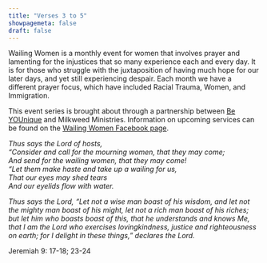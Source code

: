 ```yaml
---
title: "Verses 3 to 5"
showpagemeta: false
draft: false
---
```


Wailing Women is a monthly event for women that involves prayer and lamenting for the injustices that so many experience each and every day. It is for those who struggle with the juxtaposition of having much hope for our later days, and yet still experiencing despair. Each month we have a different prayer focus, which have included Racial Trauma, Women, and Immigration.

This event series is brought about through a partnership between [Be YOUnique](https://www.facebook.com/beYOUniqueAZ/) and Milkweed Ministries. Information on upcoming services can be found on the [Wailing Women Facebook page](https://www.facebook.com/WailingWomen/).

*Thus says the Lord of hosts,<br>
“Consider and call for the mourning women, that they may come;<br>
And send for the wailing women, that they may come!<br>
“Let them make haste and take up a wailing for us,<br>
That our eyes may shed tears<br>
And our eyelids flow with water.*

*Thus says the Lord, “Let not a wise man boast of his wisdom, and let not the mighty man boast of his might, let not a rich man boast of his riches; but let him who boasts boast of this, that he understands and knows Me, that I am the Lord who exercises lovingkindness, justice and righteousness on earth; for I delight in these things,” declares the Lord.*

Jeremiah 9: 17-18; 23-24